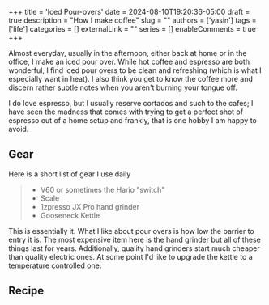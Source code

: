 +++
title = 'Iced Pour-overs'
date = 2024-08-10T19:20:36-05:00
draft = true
description = "How I make coffee"
slug = ""
authors = ['yasin']
tags = ['life']
categories = []
externalLink = ""
series = []
enableComments = true
+++

Almost everyday, usually in the afternoon, either back at home or in the office, I make an iced pour over. While hot coffee and espresso are both wonderful, I find iced pour overs to be clean and refreshing (which is what I especially want in heat). I also think you get to know the coffee more and discern rather subtle notes when you aren't burning your tongue off.

I do love espresso, but I usually reserve cortados and such to the cafes; I have seen the madness that comes with trying to get a perfect shot of espresso out of a home setup and frankly, that is one hobby I am happy to avoid.

## Gear
Here is a short list of gear I use daily
> - V60 or sometimes the Hario "switch"
> - Scale
> - 1zpresso JX Pro hand grinder
> - Gooseneck Kettle

This is essentially it. What I like about pour overs is how low the barrier to entry it is. The most expensive item here is the hand grinder but all of these things last for years. Additionally, quality hand grinders start much cheaper than quality electric ones. At some point I'd like to upgrade the kettle to a temperature controlled one.

## Recipe
